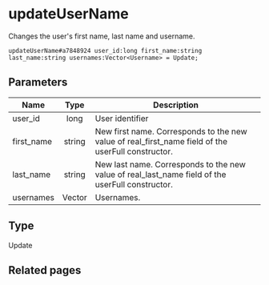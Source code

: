 # updateUserName
Changes the user's first name, last name and username.

```
updateUserName#a7848924 user_id:long first_name:string last_name:string usernames:Vector<Username> = Update;
```

## Parameters
| Name | Type | Description |
| ---- | :----: | ----------- |
| user_id | long | User identifier |
| first_name | string | New first name. Corresponds to the new value of real_first_name field of the userFull constructor. |
| last_name | string | New last name. Corresponds to the new value of real_last_name field of the userFull constructor. |
| usernames | Vector<Username> | Usernames. |


## Type
Update

## Related pages
